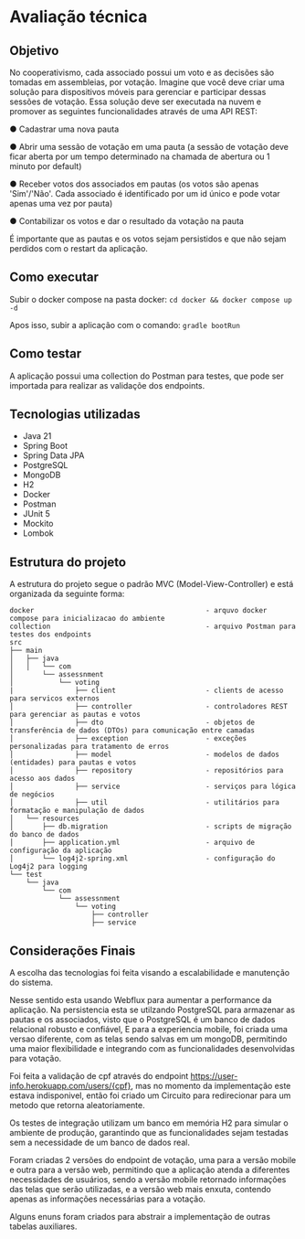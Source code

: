 # Avaliação técnica
## Objetivo

No cooperativismo, cada associado possui um voto e as decisões são tomadas em assembleias,
por votação. Imagine que você deve criar uma solução para dispositivos móveis para gerenciar e
participar dessas sessões de votação.
Essa solução deve ser executada na nuvem e promover as seguintes funcionalidades através de
uma API REST:

● Cadastrar uma nova pauta 

● Abrir uma sessão de votação em uma pauta (a sessão de votação deve ficar aberta por
um tempo determinado na chamada de abertura ou 1 minuto por default)

● Receber votos dos associados em pautas (os votos são apenas 'Sim'/'Não'. Cada associado
é identificado por um id único e pode votar apenas uma vez por pauta)

● Contabilizar os votos e dar o resultado da votação na pauta

É importante que as pautas e os votos sejam persistidos e que não sejam perdidos com o restart
da aplicação.


## Como executar

Subir o docker compose na pasta docker:
``` cd docker && docker compose up -d ```

Apos isso, subir a aplicação com o comando:
``` gradle bootRun ```

## Como testar

A aplicação possui uma collection do Postman para testes, que pode ser importada para realizar as validaçõe dos endpoints.

## Tecnologias utilizadas
- Java 21
- Spring Boot
- Spring Data JPA
- PostgreSQL
- MongoDB
- H2
- Docker
- Postman
- JUnit 5
- Mockito
- Lombok

## Estrutura do projeto
A estrutura do projeto segue o padrão MVC (Model-View-Controller) e está organizada da seguinte forma:
```
docker                                          - arquvo docker compose para inicializacao do ambiente
collection                                      - arquivo Postman para testes dos endpoints
src
├── main
│   ├── java
│   │   └── com
│       └── assessnment
│           └── voting
|               ├── client                      - clients de acesso para servicos externos 
│               ├── controller                  - controladores REST para gerenciar as pautas e votos
│               ├── dto                         - objetos de transferência de dados (DTOs) para comunicação entre camadas
│               ├── exception                   - exceções personalizadas para tratamento de erros
│               ├── model                       - modelos de dados (entidades) para pautas e votos
│               ├── repository                  - repositórios para acesso aos dados
│               ├── service                     - serviços para lógica de negócios
│               ├── util                        - utilitários para formatação e manipulação de dados
│   └── resources
│       ├── db.migration                        - scripts de migração do banco de dados
│       ├── application.yml                     - arquivo de configuração da aplicação
│       └── log4j2-spring.xml                   - configuração do Log4j2 para logging
└── test
    └── java
        └── com
            └── assessnment
                └── voting
                    ├── controller
                    ├── service
```
## Considerações Finais
A escolha das tecnologias foi feita visando a escalabilidade e manutenção do sistema.

Nesse sentido esta usando Webflux para aumentar a performance da aplicação. Na persistencia esta se utilzando PostgreSQL para armazenar as pautas e os associados, visto que o PostgreSQL é um banco de dados relacional robusto e confiável,
E para a experiencia mobile, foi criada uma versao diferente, com as telas sendo salvas em um mongoDB, permitindo uma maior flexibilidade 
e integrando com as funcionalidades desenvolvidas para votação.

Foi feita a validação de cpf através do endpoint https://user-info.herokuapp.com/users/{cpf}, mas no momento da implementação este estava 
indisponivel, então foi criado um Circuito para redirecionar para um metodo que retorna aleatoriamente.

Os testes de integração utilizam um banco em memória H2 para simular o ambiente de produção, garantindo que as funcionalidades sejam testadas sem a necessidade de um banco de dados real.

Foram criadas 2 versões do endpoint de votação, uma para a versão mobile e outra para a versão web, permitindo que a aplicação atenda a diferentes necessidades de usuários,
sendo a versão mobile retornado informações das telas que serão utilizadas, e a versão web mais enxuta, contendo apenas as informações necessárias para a votação.

Alguns enuns foram criados para abstrair a implementação de outras tabelas auxiliares.